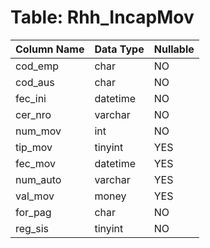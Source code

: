 # Table: Rhh_IncapMov

| Column Name | Data Type | Nullable |
|-------------|-----------|----------|
| cod_emp | char | NO |
| cod_aus | char | NO |
| fec_ini | datetime | NO |
| cer_nro | varchar | NO |
| num_mov | int | NO |
| tip_mov | tinyint | YES |
| fec_mov | datetime | YES |
| num_auto | varchar | YES |
| val_mov | money | YES |
| for_pag | char | NO |
| reg_sis | tinyint | NO |
